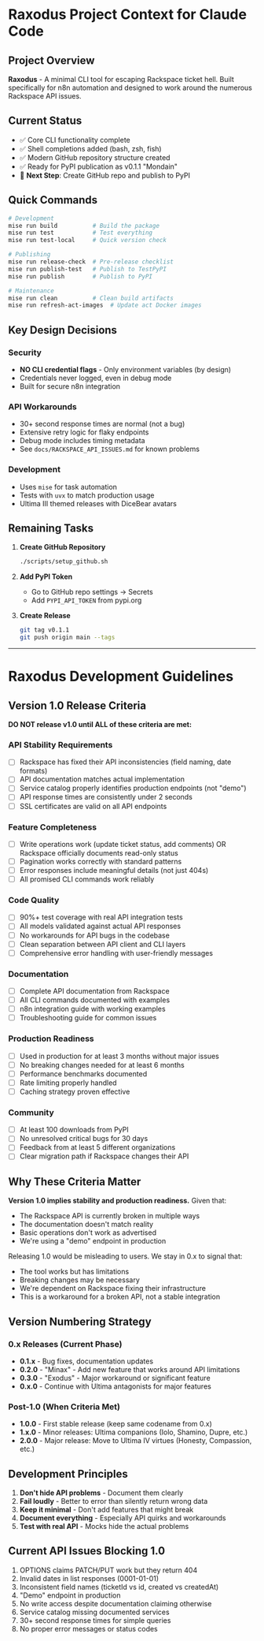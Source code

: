 # Raxodus Project Context for Claude Code

## Project Overview
**Raxodus** - A minimal CLI tool for escaping Rackspace ticket hell. Built specifically for n8n automation and designed to work around the numerous Rackspace API issues.

## Current Status
- ✅ Core CLI functionality complete
- ✅ Shell completions added (bash, zsh, fish)
- ✅ Modern GitHub repository structure created
- ✅ Ready for PyPI publication as v0.1.1 "Mondain"
- 🚀 **Next Step**: Create GitHub repo and publish to PyPI

## Quick Commands

```bash
# Development
mise run build          # Build the package
mise run test           # Test everything
mise run test-local     # Quick version check

# Publishing
mise run release-check  # Pre-release checklist
mise run publish-test   # Publish to TestPyPI
mise run publish        # Publish to PyPI

# Maintenance
mise run clean          # Clean build artifacts
mise run refresh-act-images  # Update act Docker images
```

## Key Design Decisions

### Security
- **NO CLI credential flags** - Only environment variables (by design)
- Credentials never logged, even in debug mode
- Built for secure n8n integration

### API Workarounds
- 30+ second response times are normal (not a bug)
- Extensive retry logic for flaky endpoints
- Debug mode includes timing metadata
- See `docs/RACKSPACE_API_ISSUES.md` for known problems

### Development
- Uses `mise` for task automation
- Tests with `uvx` to match production usage
- Ultima III themed releases with DiceBear avatars

## Remaining Tasks

1. **Create GitHub Repository**
   ```bash
   ./scripts/setup_github.sh
   ```

2. **Add PyPI Token**
   - Go to GitHub repo settings → Secrets
   - Add `PYPI_API_TOKEN` from pypi.org

3. **Create Release**
   ```bash
   git tag v0.1.1
   git push origin main --tags
   ```

---

# Raxodus Development Guidelines

## Version 1.0 Release Criteria

**DO NOT release v1.0 until ALL of these criteria are met:**

### API Stability Requirements
- [ ] Rackspace has fixed their API inconsistencies (field naming, date formats)
- [ ] API documentation matches actual implementation
- [ ] Service catalog properly identifies production endpoints (not "demo")
- [ ] API response times are consistently under 2 seconds
- [ ] SSL certificates are valid on all API endpoints

### Feature Completeness
- [ ] Write operations work (update ticket status, add comments) OR Rackspace officially documents read-only status
- [ ] Pagination works correctly with standard patterns
- [ ] Error responses include meaningful details (not just 404s)
- [ ] All promised CLI commands work reliably

### Code Quality
- [ ] 90%+ test coverage with real API integration tests
- [ ] All models validated against actual API responses
- [ ] No workarounds for API bugs in the codebase
- [ ] Clean separation between API client and CLI layers
- [ ] Comprehensive error handling with user-friendly messages

### Documentation
- [ ] Complete API documentation from Rackspace
- [ ] All CLI commands documented with examples
- [ ] n8n integration guide with working examples
- [ ] Troubleshooting guide for common issues

### Production Readiness
- [ ] Used in production for at least 3 months without major issues
- [ ] No breaking changes needed for at least 6 months
- [ ] Performance benchmarks documented
- [ ] Rate limiting properly handled
- [ ] Caching strategy proven effective

### Community
- [ ] At least 100 downloads from PyPI
- [ ] No unresolved critical bugs for 30 days
- [ ] Feedback from at least 5 different organizations
- [ ] Clear migration path if Rackspace changes their API

## Why These Criteria Matter

**Version 1.0 implies stability and production readiness.** Given that:
- The Rackspace API is currently broken in multiple ways
- The documentation doesn't match reality
- Basic operations don't work as advertised
- We're using a "demo" endpoint in production

Releasing 1.0 would be misleading to users. We stay in 0.x to signal that:
- The tool works but has limitations
- Breaking changes may be necessary
- We're dependent on Rackspace fixing their infrastructure
- This is a workaround for a broken API, not a stable integration

## Version Numbering Strategy

### 0.x Releases (Current Phase)
- **0.1.x** - Bug fixes, documentation updates
- **0.2.0** - "Minax" - Add new feature that works around API limitations
- **0.3.0** - "Exodus" - Major workaround or significant feature
- **0.x.0** - Continue with Ultima antagonists for major features

### Post-1.0 (When Criteria Met)
- **1.0.0** - First stable release (keep same codename from 0.x)
- **1.x.0** - Minor releases: Ultima companions (Iolo, Shamino, Dupre, etc.)
- **2.0.0** - Major release: Move to Ultima IV virtues (Honesty, Compassion, etc.)

## Development Principles

1. **Don't hide API problems** - Document them clearly
2. **Fail loudly** - Better to error than silently return wrong data
3. **Keep it minimal** - Don't add features that might break
4. **Document everything** - Especially API quirks and workarounds
5. **Test with real API** - Mocks hide the actual problems

## Current API Issues Blocking 1.0

1. OPTIONS claims PATCH/PUT work but they return 404
2. Invalid dates in list responses (0001-01-01)
3. Inconsistent field names (ticketId vs id, created vs createdAt)
4. "Demo" endpoint in production
5. No write access despite documentation claiming otherwise
6. Service catalog missing documented services
7. 30+ second response times for simple queries
8. No proper error messages or status codes